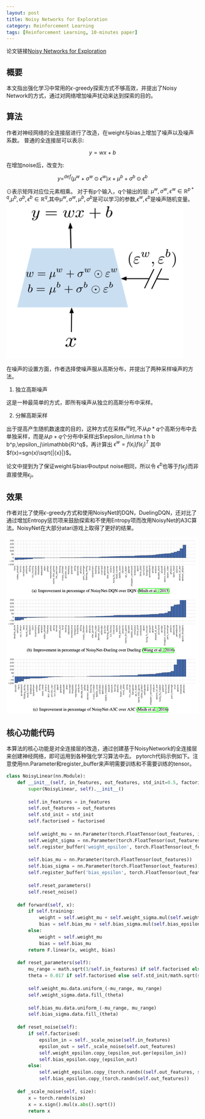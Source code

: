 ```yaml
---
layout: post
title: Noisy Networks for Exploration
category: Reinforcement Learning
tags: [Reinforcement Learning, 10-minutes paper]
---
```


论文链接[Noisy Networks for Exploration](https://arxiv.org/abs/1706.10295)

## 概要
本文指出强化学习中常用的$\epsilon$-greedy探索方式不够高效，并提出了Noisy Network的方式，通过对网络增加噪声扰动来达到探索的目的。

## 算法
作者对神经网络的全连接层进行了改造，在weight与bias上增加了噪声以及噪声系数。
普通的全连接层可以表示:

$$ y=wx+b $$

在增加noise后，改变为:

$$ y =^{def} (\mu^w+\sigma^w\odot\epsilon^w)x+\mu^b+\sigma^b\odot\epsilon^b$$

$\odot$表示矩阵对应位元素相乘。
对于有p个输入，q个输出的层:
$\mu^w,\sigma^w, \epsilon^w \in \mathbb{R}^{p*q}$,$\mu^b,\sigma^b,\epsilon^b \in \mathbb{R}^q$,其中$\mu^w,\sigma^w,\mu^b,\sigma^b$是可以学习的参数,$\epsilon^w,\epsilon^b$是噪声随机变量。
![Noisy Networks图示](https://raw.githubusercontent.com/lanpartis/DocsPics/master/images_for_docs/%E6%88%AA%E5%B1%8F2020-08-27%20%E4%B8%8A%E5%8D%8811.52.03.png)

在噪声的设置方面，作者选择使噪声服从高斯分布，并提出了两种采样噪声的方法。
1. 独立高斯噪声
   
这是一种最简单的方式，即所有噪声从独立的高斯分布中采样。

2. 分解高斯采样

出于提高产生随机数速度的目的，这种方式在采样$\epsilon^w$时,不从$p*q$个高斯分布中去单独采样，而是从$p+q$个分布中采样出$\epsilon_i\in\ma t h b b^p,\epsilon_j\in\mathbb{R}^q$，再计算出
$\epsilon^w=f(\epsilon_i)f(\epsilon_j)^T$
其中$f(x)=sgn(x)\sqrt{|{x}|}$。

论文中提到为了保证weight与bias中output noise相同，所以令
$\epsilon^b$也等于$f(\epsilon_j)$而非直接使用$\epsilon_j$。

## 效果
作者对比了使用$\epsilon$-greedy方式和使用NoisyNet的DQN，DuelingDQN，还对比了通过增加Entropy惩罚项来鼓励探索和不使用Entropy项而改用NoisyNet的A3C算法。NoisyNet在大部分atari游戏上取得了更好的结果。

![截屏2020-08-27 下午2.56.20](https://raw.githubusercontent.com/lanpartis/DocsPics/master/images_for_docs/%E6%88%AA%E5%B1%8F2020-08-27%20%E4%B8%8B%E5%8D%882.56.20.png)

## 核心功能代码

本算法的核心功能是对全连接层的改造，通过创建基于NoisyNetwork的全连接层来创建神经网络，即可运用到各种强化学习算法中去。
pytorch代码示例如下。注意使用nn.Parameter和register_buffer来声明需要训练和不需要训练的tensor。

```python
class NoisyLinear(nn.Module):
    def __init__(self, in_features, out_features, std_init=0.5, factorised=False):
        super(NoisyLinear, self).__init__()
        
        self.in_features = in_features
        self.out_features = out_features
        self.std_init = std_init
        self.factorised = factorised
        
        self.weight_mu = nn.Parameter(torch.FloatTensor(out_features, in_features))
        self.weight_sigma = nn.Parameter(torch.FloatTensor(out_features, in_features))
        self.register_buffer('weight_epsilon', torch.FloatTensor(out_features, in_features))
        
        self.bias_mu = nn.Parameter(torch.FloatTensor(out_features))
        self.bias_sigma = nn.Parameter(torch.FloatTensor(out_features))
        self.register_buffer('bias_epsilon', torch.FloatTensor(out_features))
        
        self.reset_parameters()
        self.reset_noise()
    
    def forward(self, x):
        if self.training: 
            weight = self.weight_mu + self.weight_sigma.mul(self.weight_epsilon)
            bias = self.bias_mu + self.bias_sigma.mul(self.bias_epsilon)
        else:
            weight = self.weight_mu
            bias = self.bias_mu
        return F.linear(x, weight, bias)
    
    def reset_parameters(self):
        mu_range = math.sqrt(3/self.in_features) if self.factorised else math.sqrt(1/self.in_features)
        theta = 0.017 if self.factorised else self.std_init/math.sqrt(self.in_features) 

        self.weight_mu.data.uniform_(-mu_range, mu_range)
        self.weight_sigma.data.fill_(theta)
        
        self.bias_mu.data.uniform_(-mu_range, mu_range)
        self.bias_sigma.data.fill_(theta)
    
    def reset_noise(self):
        if self.factorised:
            epsilon_in = self._scale_noise(self.in_features)
            epsilon_out = self._scale_noise(self.out_features)
            self.weight_epsilon.copy_(epsilon_out.ger(epsilon_in))
            self.bias_epsilon.copy_(epsilon_out)
        else:
            self.weight_epsilon.copy_(torch.randn((self.out_features, self.in_features)))
            self.bias_epsilon.copy_(torch.randn(self.out_features))

    def _scale_noise(self, size):
        x = torch.randn(size)
        x = x.sign().mul(x.abs().sqrt())
        return x
```